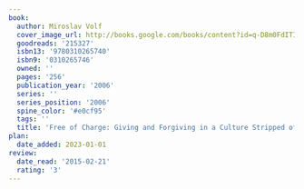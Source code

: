 ```yaml
---
book:
  author: Miroslav Volf
  cover_image_url: http://books.google.com/books/content?id=q-D8m0FdITIC&printsec=frontcover&img=1&zoom=1&edge=curl&source=gbs_api
  goodreads: '215327'
  isbn13: '9780310265740'
  isbn9: '0310265746'
  owned: ''
  pages: '256'
  publication_year: '2006'
  series: ''
  series_position: '2006'
  spine_color: '#e0cf95'
  tags: ''
  title: 'Free of Charge: Giving and Forgiving in a Culture Stripped of Grace'
plan:
  date_added: 2023-01-01
review:
  date_read: '2015-02-21'
  rating: '3'
---
```

